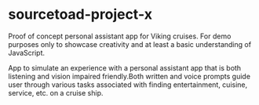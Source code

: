 # sourcetoad-project-x
Proof of concept personal assistant app for Viking cruises. For demo purposes only to showcase creativity and at least a basic understanding of JavaScript.

App to simulate an experience with a personal assistant app that is both listening and vision impaired friendly.Both written and voice prompts guide user through various tasks associated with finding entertainment, cuisine, service, etc. on a cruise ship.
